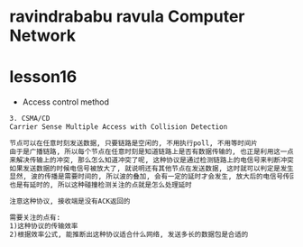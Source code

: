 ravindrababu ravula Computer Network
====================================

# lesson16

* Access control method

```txt
3. CSMA/CD
Carrier Sense Multiple Access with Collision Detection

节点可以在任意时刻发送数据, 只要链路是空闲的, 不用执行poll, 不用等时间片
由于是广播链路, 所以每个节点在任意时刻是知道链路上是否有数据传输的, 也正是利用这一点,
来解决传输上的冲突, 那么怎么知道冲突了呢, 这种协议是通过检测链路上的电信号来判断冲突的,
如果发送数据的时候电信号被放大了, 就说明还有其他节点在发送数据, 这时就可以判定是发生冲突了,
显然, 波的传播是需要时间的, 所以波的叠加, 会有一定的延时才会发生, 放大后的电信号传回
也是有延时的, 所以这种碰撞检测关注的点就是怎么处理延时

注意这种协议, 接收端是没有ACK返回的

需要关注的点有:
1)这种协议的传输效率
2)根据效率公式, 能推断出这种协议适合什么网络, 发送多长的数据包是合适的
```